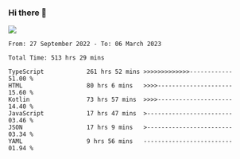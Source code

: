 ### Hi there 👋

<!--<a href="https://github.com/search?o=desc&q=author%3Abushiyi&s=committer-date&type=Commits">-->
<!--    <img align="center" height = "178" src="https://github-readme-stats.vercel.app/api?username=bushiyi&count_private=true&show_icons=true&theme=noctis_minimus&hide=contribs&include_all_commits=true" />-->
<!--</a>-->
<!--<a href="https://github.com/bushiyi?tab=repositories">-->
<!--    <img align="center" height = "178" src="https://github-readme-stats.vercel.app/api/top-langs/?username=bushiyi&count_private=true&theme=noctis_minimus" />-->
<!--</a>-->
 
<!-- [![Ashutosh's github activity graph](https://activity-graph.herokuapp.com/graph?username=bushiyi&theme=react&bg_color=1B2932&point=698B69&line=698B69)](https://github.com/ashutosh00710/github-readme-activity-graph)
 -->


![](https://raw.githubusercontent.com/bushiyi/bushiyi/master/assets/github-contribution-grid-snake.svg)

<!--START_SECTION:waka-->

```text
From: 27 September 2022 - To: 06 March 2023

Total Time: 513 hrs 29 mins

TypeScript            261 hrs 52 mins >>>>>>>>>>>>>------------   51.00 %
HTML                  80 hrs 6 mins   >>>>---------------------   15.60 %
Kotlin                73 hrs 57 mins  >>>>---------------------   14.40 %
JavaScript            17 hrs 47 mins  >------------------------   03.46 %
JSON                  17 hrs 9 mins   >------------------------   03.34 %
YAML                  9 hrs 56 mins   -------------------------   01.94 %
```

<!--END_SECTION:waka-->


